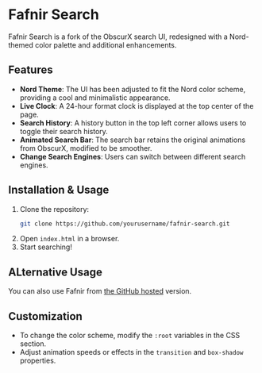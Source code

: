 # Fafnir Search

Fafnir Search is a fork of the ObscurX search UI, redesigned with a Nord-themed color palette and additional enhancements.

## Features

- **Nord Theme**: The UI has been adjusted to fit the Nord color scheme, providing a cool and minimalistic appearance.
- **Live Clock**: A 24-hour format clock is displayed at the top center of the page.
- **Search History**: A history button in the top left corner allows users to toggle their search history.
- **Animated Search Bar**: The search bar retains the original animations from ObscurX, modified to be smoother.
- **Change Search Engines**: Users can switch between different search engines.

## Installation & Usage

1. Clone the repository:
   ```sh
   git clone https://github.com/yourusername/fafnir-search.git
   ```
2. Open `index.html` in a browser.
3. Start searching!

## ALternative Usage
You can also use Fafnir from [the GitHub hosted](https://muffin717.github.io/fafnir/) version.

## Customization

- To change the color scheme, modify the `:root` variables in the CSS section.
- Adjust animation speeds or effects in the `transition` and `box-shadow` properties.


